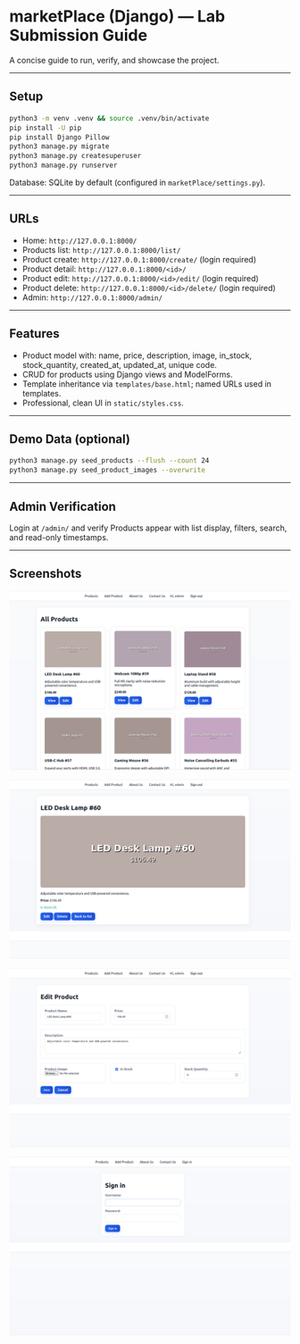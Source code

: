 # marketPlace (Django) — Lab Submission Guide

A concise guide to run, verify, and showcase the project.

---

## Setup
```bash
python3 -m venv .venv && source .venv/bin/activate
pip install -U pip
pip install Django Pillow
python3 manage.py migrate
python3 manage.py createsuperuser
python3 manage.py runserver
```

Database: SQLite by default (configured in `marketPlace/settings.py`).

---

## URLs
- Home: `http://127.0.0.1:8000/`
- Products list: `http://127.0.0.1:8000/list/`
- Product create: `http://127.0.0.1:8000/create/` (login required)
- Product detail: `http://127.0.0.1:8000/<id>/`
- Product edit: `http://127.0.0.1:8000/<id>/edit/` (login required)
- Product delete: `http://127.0.0.1:8000/<id>/delete/` (login required)
- Admin: `http://127.0.0.1:8000/admin/`

---

## Features
- Product model with: name, price, description, image, in_stock, stock_quantity, created_at, updated_at, unique code.
- CRUD for products using Django views and ModelForms.
- Template inheritance via `templates/base.html`; named URLs used in templates.
- Professional, clean UI in `static/styles.css`.

---

## Demo Data (optional)
```bash
python3 manage.py seed_products --flush --count 24
python3 manage.py seed_product_images --overwrite
```

---

## Admin Verification
Login at `/admin/` and verify Products appear with list display, filters, search, and read-only timestamps.

---

## Screenshots

![image-20250821165334811](pictures/image-20250821165334811.png)

![image-20250821165341438](pictures/image-20250821165341438.png)

![image-20250821165350287](pictures/image-20250821165350287.png)

![image-20250821165512415](pictures/image-20250821165512415.png)
